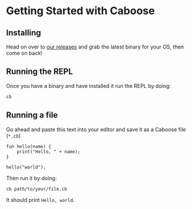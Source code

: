 # Getting Started with Caboose

## Installing

Head on over to [our releases](https://github.com/CabooseLang/Caboose/releases) and grab the latest binary for your OS, then come on back!

## Running the REPL

Once you have a binary and have installed it run the REPL by doing:

```bash
cb
```

## Running a file

Go ahead and paste this text into your editor and save it as a Caboose file (`*.cb`)
```cb
fun hello(name) {
    print("Hello, " + name);
}

hello("world");
```

Then run it by doing:

```bash
cb path/to/your/file.cb
```

It should print `Hello, world`.
